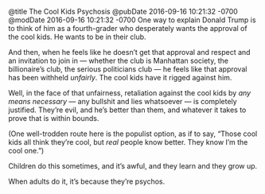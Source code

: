 @title The Cool Kids Psychosis
@pubDate 2016-09-16 10:21:32 -0700
@modDate 2016-09-16 10:21:32 -0700
One way to explain Donald Trump is to think of him as a fourth-grader who desperately wants the approval of the cool kids. He wants to be in their club.

And then, when he feels like he doesn’t get that approval and respect and an invitation to join in — whether the club is Manhattan society, the billionaire’s club, the serious politicians club — he feels like that approval has been withheld *unfairly*. The cool kids have it rigged against him.

Well, in the face of that unfairness, retaliation against the cool kids by *any means necessary* — any bullshit and lies whatsoever — is completely justified. They’re evil, and he’s better than them, and whatever it takes to prove that is within bounds.

(One well-trodden route here is the populist option, as if to say, “Those cool kids all think they’re cool, but *real* people know better. They know I’m the cool one.”)

Children do this sometimes, and it’s awful, and they learn and they grow up.

When adults do it, it’s because they’re psychos.
